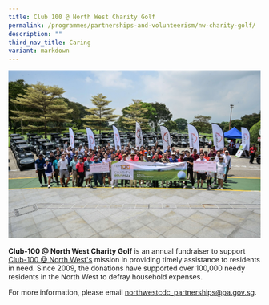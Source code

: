 ```yaml
---
title: Club 100 @ North West Charity Golf
permalink: /programmes/partnerships-and-volunteerism/nw-charity-golf/
description: ""
third_nav_title: Caring
variant: markdown
---
```

![](/images/Programmes/Uplifting%20The%20Community/IMG__78_.jpg)

**Club-100 @ North West Charity Golf** is an annual fundraiser to support [Club-100 @ North West's](https://northwest.cdc.gov.sg/programmes/connecting-the-community/club100-northwest/) mission in providing timely assistance to residents in need. Since 2009, the donations have supported over 100,000 needy residents in the North West to defray household expenses.

For more information, please email [northwestcdc\_partnerships@pa.gov.sg](mailto:northwestcdc_partnerships@pa.gov.sg "mailto:northwestcdc_partnerships@pa.gov.sg").